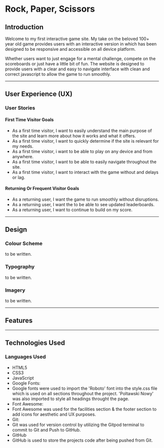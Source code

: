 # Rock, Paper, Scissors

## Introduction

Welcome to my first interactive game site. My take on the beloved 100+ year old game provides users with an interactive version in which has been designed to be responsive and accessible on all device platform.

Whether users want to just engage for a mental challenge, compete on the scoreboards or just have a little bit of fun. The website is designed to provide users with a clear and easy to navigate interface with clean and correct javascript to allow the game to run smoothly.

<hr>

## User Experience (UX)

### User Stories

#### First Time Visitor Goals

- As a first time visitor, I want to easily understand the main purpose of the site and learn more about how it works and what it offers.
- As a first time visitor, I want to quickly determine if the site is relevant for my needs.
- As a first time visitor, i want to be able to play on any device and from anywhere.
- As a first time visitor, I want to be able to easily navigate throughout the site.
- As a first time visitor, I want to interact with the game without and delays or lag.

#### Returning Or Frequent Visitor Goals

- As a returning user, I want the game to run smoothly without disruptions.
- As a returning user, I want the to be able to see updated leaderboards.
- As a returning user, I want to continue to build on my score.

<hr>

## Design

### Colour Scheme

to be written.

### Typography

to be written.

### Imagery

to be written.

<hr>

## Features

<hr>

## Technologies Used

### Languages Used

- HTML5
- CSS3
- JavaScript
- Google Fonts:
- Google fonts were used to import the 'Roboto' font into the style.css file which is used on all sections throughout the project. 'Poltawski Nowy' was also imported to style all headings throught the page.
- Font Awesome:
- Font Awesome was used for the facilities section & the footer section to add icons for aesthetic and UX purposes.
- Git:
- Git was used for version control by utilizing the Gitpod terminal to commit to Git and Push to GitHub.
- GitHub
- GitHub is used to store the projects code after being pushed from Git.
